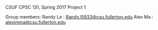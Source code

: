 CSUF CPSC 131, Spring 2017
Project 1

Group members:
Randy Le : Randy.l5933@csu.fullerton.edu
Alex Ma : alexjmma@csu.fullerton.edu

